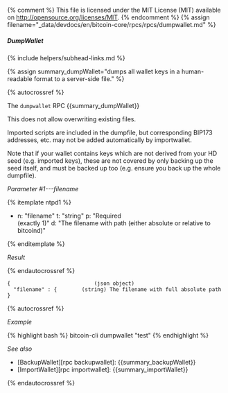 {% comment %}
This file is licensed under the MIT License (MIT) available on
http://opensource.org/licenses/MIT.
{% endcomment %}
{% assign filename="_data/devdocs/en/bitcoin-core/rpcs/rpcs/dumpwallet.md" %}

##### DumpWallet
{% include helpers/subhead-links.md %}

{% assign summary_dumpWallet="dumps all wallet keys in a human-readable format to a server-side file." %}

{% autocrossref %}

The `dumpwallet` RPC {{summary_dumpWallet}}

This does not allow overwriting existing files.

Imported scripts are included in the dumpfile, but corresponding BIP173 addresses, etc. may not be added automatically by importwallet.

Note that if your wallet contains keys which are not derived from your HD seed (e.g. imported keys), these are not covered by
only backing up the seed itself, and must be backed up too (e.g. ensure you back up the whole dumpfile).

*Parameter #1---filename*

{% itemplate ntpd1 %}
- n: "filename"
  t: "string"
  p: "Required<br>(exactly 1)"
  d: "The filename with path (either absolute or relative to bitcoind)"

{% enditemplate %}

*Result*

{% endautocrossref %}

    {                           (json object)
      "filename" : {        (string) The filename with full absolute path
    }

{% autocrossref %}

*Example*

{% highlight bash %}
bitcoin-cli dumpwallet "test"
{% endhighlight %}

*See also*

* [BackupWallet][rpc backupwallet]: {{summary_backupWallet}}
* [ImportWallet][rpc importwallet]: {{summary_importWallet}}

{% endautocrossref %}
